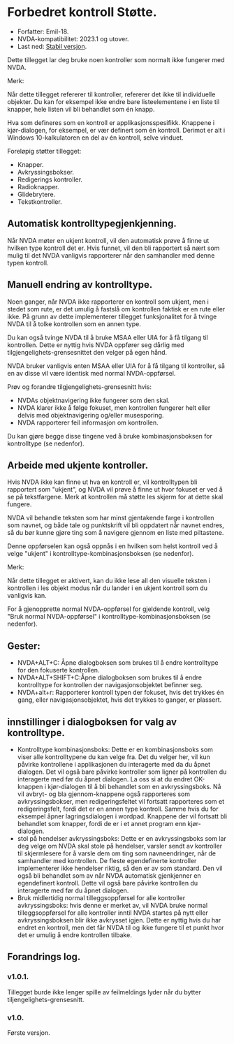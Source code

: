 <div lang = "nb_no">

# Forbedret kontroll Støtte.
* Forfatter: Emil-18.
* NVDA-kompatibilitet: 2023.1 og utover.
* Last ned: [Stabil versjon](https://github.com/Emil-18/enhanced-control-support/releases/download/v1.0.1/enhancedControlSupport-1.0.1.nvda-addon).

Dette tillegget lar deg bruke noen kontroller som normalt ikke fungerer med NVDA.

Merk:

Når dette tillegget refererer til kontroller, refererer det ikke til individuelle objekter. Du kan for eksempel ikke endre bare listeelementene i en liste til knapper, hele listen vil bli behandlet som én knapp.

Hva som defineres som en kontroll er applikasjonsspesifikk. Knappene i kjør-dialogen, for eksempel, er vær definert som én kontroll. Derimot er alt i Windows 10-kalkulatoren en del av én kontroll, selve vinduet.

Foreløpig støtter tillegget:

* Knapper.
* Avkryssingsbokser.
* Redigerings kontroller.
* Radioknapper.
* Glidebrytere.
* Tekstkontroller.

## Automatisk kontrolltypegjenkjenning.

Når NVDA møter en ukjent kontroll, vil den automatisk prøve å finne ut hvilken type kontroll det er. Hvis funnet, vil den bli rapportert så nært som mulig til det NVDA vanligvis rapporterer når den samhandler med denne typen kontroll.

## Manuell endring av kontrolltype.

Noen ganger, når NVDA ikke rapporterer en kontroll som ukjent, men i stedet som rute, er det umulig å fastslå om kontrollen faktisk er en rute eller ikke. På grunn av dette implementerer tillegget funksjonalitet for å tvinge NVDA til å tolke kontrollen som en annen type.

Du kan også tvinge NVDA til å bruke MSAA eller UIA for å få tilgang til kontrollen. Dette er nyttig hvis NVDA oppfører seg dårlig med tilgjengelighets-grensesnittet den velger på egen hånd.

NVDA bruker vanligvis enten MSAA eller UIA for å få tilgang til kontroller, så en av disse vil være identisk med normal NVDA-oppførsel.

Prøv og forandre tilgjengelighets-grensesnitt hvis:

* NVDAs objektnavigering ikke fungerer som den skal.
* NVDA klarer ikke å følge fokuset, men kontrollen fungerer helt eller delvis med objektnavigering og/eller musesporing.
* NVDA rapporterer feil informasjon om kontrollen.

Du kan gjøre begge disse tingene ved å bruke kombinasjonsboksen for kontrolltype (se nedenfor).

## Arbeide med ukjente kontroller.

Hvis NVDA ikke kan finne ut hva en kontroll er, vil kontrolltypen bli rapportert som "ukjent", og NVDA vil prøve å finne ut hvor fokuset er ved å se på tekstfargene. Merk at kontrollen må støtte les skjerm for at dette skal fungere.

NVDA vil behandle teksten som har minst gjentakende farge i kontrollen som navnet, og både tale og punktskrift vil bli oppdatert når navnet endres, så du bør kunne gjøre ting som å navigere gjennom en liste med piltastene.

Denne oppførselen kan også oppnås i en hvilken som helst kontroll ved å velge "ukjent" i kontrolltype-kombinasjonsboksen (se nedenfor).

Merk:

Når dette tillegget er aktivert, kan du ikke lese all den visuelle teksten i kontrollen i les objekt modus når du lander i en ukjent kontroll som du vanligvis kan.

For å gjenopprette normal NVDA-oppførsel for gjeldende kontroll, velg "Bruk normal NVDA-oppførsel" i kontrolltype-kombinasjonsboksen (se nedenfor).

## Gester:

* NVDA+ALT+C: Åpne dialogboksen som brukes til å endre kontrolltype for den fokuserte kontrollen.
* NVDA+ALT+SHIFT+C:Åpne dialogboksen som brukes til å endre kontrolltype for kontrollen der navigasjonsobjektet befinner seg.
* NVDA+alt+r: Rapporterer kontroll typen der fokuset, hvis det trykkes én gang, eller navigasjonsobjektet, hvis det trykkes to ganger, er plassert.
## innstillinger i dialogboksen for valg av kontrolltype.

* Kontrolltype kombinasjonsboks:
Dette er en kombinasjonsboks som viser alle kontrolltypene du kan velge fra.
Det du velger her, vil kun påvirke kontrollene i applikasjonen du interagerte med da du åpnet dialogen.
Det vil også bare påvirke kontroller som ligner på kontrollen du interagerte med før du åpnet dialogen.
La oss si at du endret OK-knappen i kjør-dialogen til å bli behandlet som en avkryssingsboks.
Nå vil avbryt- og bla gjennom-knappene også rapporteres som avkryssingsbokser, men redigeringsfeltet vil fortsatt rapporteres som et redigeringsfelt, fordi det er en annen type kontroll.
Samme hvis du for eksempel åpner lagringsdialogen i wordpad. Knappene der vil fortsatt bli behandlet som knapper, fordi de er i et annet program enn kjør-dialogen.
* stol på hendelser avkryssingsboks:
Dette er en avkryssingsboks som lar deg velge om NVDA skal stole på hendelser, varsler sendt av kontroller til skjermlesere for å varsle dem om ting som navneendringer, når de samhandler med kontrollen. De fleste egendefinerte kontroller implementerer ikke hendelser riktig, så den er av som standard.
Den vil også bli behandlet som av når NVDA automatisk gjenkjenner en egendefinert kontroll.
Dette vil også bare påvirke kontrollen du interagerte med før du åpnet dialogen.
* Bruk midlertidig normal tilleggsoppførsel for alle kontroller avkryssingsboks:
hvis denne er merket av, vil NVDA bruke normal tilleggsoppførsel for alle kontroller inntil NVDA startes på nytt eller avkryssingsboksen blir ikke avkrysset igjen. Dette er nyttig hvis du har endret en kontroll, men det får NVDA til og ikke fungere til et punkt hvor det er umulig å endre kontrollen tilbake.

## Forandrings log.

### v1.0.1.

Tillegget burde ikke lenger spille av feilmeldings lyder når du bytter tiljengelighets-grensesnitt.

### v1.0.

Første versjon.
</div>